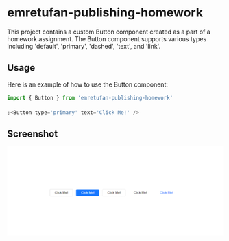 # emretufan-publishing-homework

This project contains a custom Button component created as a part of a homework assignment. The Button component supports various types including 'default', 'primary', 'dashed', 'text', and 'link'.

## Usage

Here is an example of how to use the Button component:

```jsx
import { Button } from 'emretufan-publishing-homework'

;<Button type='primary' text='Click Me!' />
```

## Screenshot

![Button Component](./Button%20Screenshot.png)
